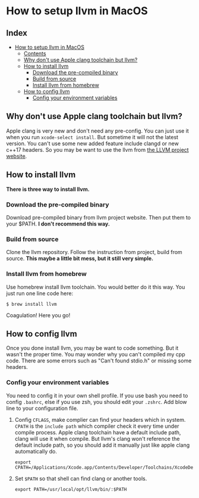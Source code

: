 # How to setup llvm in MacOS

## Index

-   [How to setup llvm in MacOS][1]
    -   [Contents][2]
    -   [Why don't use Apple clang toolchain but llvm?][3]
    -   [How to install llvm][4]
        -   [Download the pre-compiled binary][5]
        -   [Build from source][6]
        -   [Install llvm from homebrew][7]
    -   [How to config llvm][8]
        -   [Config your environment variables][9]

## Why don't use Apple clang toolchain but llvm?

Apple clang is very new and don't need any pre-config. You can just use it when you run `xcode-select install`. But sometime it will not the latest version. You can't use some new added feature include clangd or new c++17 headers. So you may be want to use the llvm from [the LLVM project website][10].

## How to install llvm

**There is three way to install llvm.**

### Download the pre-compiled binary

Download pre-compiled binary from llvm project website. Then put them to your $PATH.
**I don't recommend this way.**

### Build from source

Clone the llvm repository. Follow the instruction from project, build from source.
**This maybe a little bit mess, but it still very simple.**

### Install llvm from homebrew

Use homebrew install llvm toolchain. You would better do it this way.
You just run one line code here:

```shell
$ brew install llvm
```

Coagulation! Here you go!

## How to config llvm

Once you done install llvm, you may be want to code something. But it wasn't the proper time. You may wonder why you can't compiled my cpp code. There are some errors such as "Can't found stdio.h" or missing some headers.

### Config your environment variables

You need to config it in your own shell profile. If you use bash you need to config `.bashrc`, else if you use zsh, you should edit your `.zshrc`.  Add blow line to your configuration file.

1.  Config `CFLAGS`, make complier can find your headers which in system. `CPATH` is the `include path` which compiler check it every time under compile process. Apple clang toolchain have a default include path, clang will use it when compile. But llvm's clang won't reference the default include path, so you should add it manually just like apple clang automatically do. 

    ```shell
    export CPATH=/Applications/Xcode.app/Contents/Developer/Toolchains/XcodeDefault.xctoolchain/usr/lib/clang/10.0.0/include:/Applications/Xcode.app/Contents/Developer/Toolchains/XcodeDefault.xctoolchain/usr/include:/Applications/Xcode.app/Contents/Developer/Platforms/MacOSX.platform/Developer/SDKs/MacOSX10.14.sdk/usr/include:/Applications/Xcode.app/Contents/Developer/Platforms/MacOSX.platform/Developer/SDKs/MacOSX10.14.sdk/System/Library/Frameworks
    ```

2.  Set `$PATH` so that shell can find clang or another tools.

    ```shell
    export PATH=/usr/local/opt/llvm/bin/:$PATH
    ```

[1]: #How-to-setup-llvm-in-MacOS

[2]: #Contents

[3]: #Why-dont-use-Apple-clang-toolchain-but-llvm

[4]: #How-to-install-llvm

[5]: #Download-the-pre-compiled-binary

[6]: #Build-from-source

[7]: #Install-llvm-from-homebrew

[8]: #How-to-config-llvm

[9]: #Config-your-environment-variables

[10]: https://llvm.org
